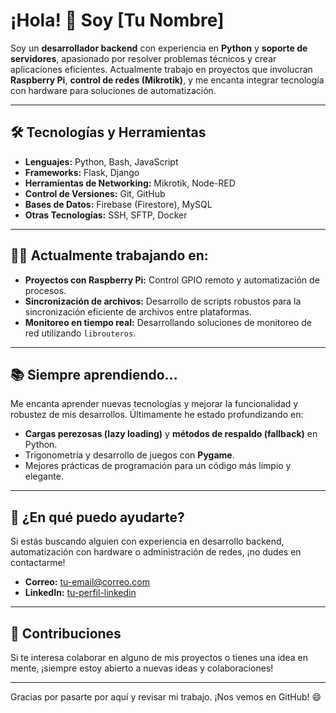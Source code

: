 # ¡Hola! 👋 Soy [Tu Nombre]

Soy un **desarrollador backend** con experiencia en **Python** y **soporte de servidores**, apasionado por resolver problemas técnicos y crear aplicaciones eficientes. Actualmente trabajo en proyectos que involucran **Raspberry Pi**, **control de redes (Mikrotik)**, y me encanta integrar tecnología con hardware para soluciones de automatización.

---

## 🛠️ Tecnologías y Herramientas

- **Lenguajes:** Python, Bash, JavaScript
- **Frameworks:** Flask, Django
- **Herramientas de Networking:** Mikrotik, Node-RED
- **Control de Versiones:** Git, GitHub
- **Bases de Datos:** Firebase (Firestore), MySQL
- **Otras Tecnologías:** SSH, SFTP, Docker

---

## 🧑‍💻 Actualmente trabajando en:

- **Proyectos con Raspberry Pi:** Control GPIO remoto y automatización de procesos.
- **Sincronización de archivos:** Desarrollo de scripts robustos para la sincronización eficiente de archivos entre plataformas.
- **Monitoreo en tiempo real:** Desarrollando soluciones de monitoreo de red utilizando `librouteros`.

---

## 📚 Siempre aprendiendo...

Me encanta aprender nuevas tecnologías y mejorar la funcionalidad y robustez de mis desarrollos. Últimamente he estado profundizando en:

- **Cargas perezosas (lazy loading)** y **métodos de respaldo (fallback)** en Python.
- Trigonometría y desarrollo de juegos con **Pygame**.
- Mejores prácticas de programación para un código más limpio y elegante.

---

## 🚀 ¿En qué puedo ayudarte?

Si estás buscando alguien con experiencia en desarrollo backend, automatización con hardware o administración de redes, ¡no dudes en contactarme!

- **Correo:** [tu-email@correo.com](mailto:tu-email@correo.com)
- **LinkedIn:** [tu-perfil-linkedin](https://www.linkedin.com/in/tu-perfil)

---

## 🤝 Contribuciones

Si te interesa colaborar en alguno de mis proyectos o tienes una idea en mente, ¡siempre estoy abierto a nuevas ideas y colaboraciones!

---

Gracias por pasarte por aquí y revisar mi trabajo. ¡Nos vemos en GitHub! 😄
